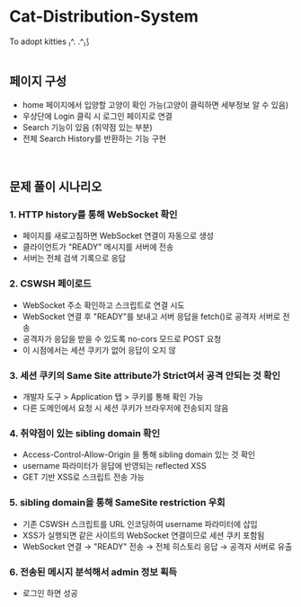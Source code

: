 # Cat-Distribution-System
To adopt kitties ₍^. .^₎⟆
<br><br>

## 페이지 구성
- home 페이지에서 입양할 고양이 확인 가능(고양이 클릭하면 세부정보 알 수 있음)
- 우상단에 Login 클릭 시 로그인 페이지로 연결
- Search 기능이 있음 (취약점 있는 부분)
- 전체 Search History를 반환하는 기능 구현
<br>

## 문제 풀이 시나리오
### 1. HTTP history를 통해 WebSocket 확인
- 페이지를 새로고침하면 WebSocket 연결이 자동으로 생성
- 클라이언트가 "READY" 메시지를 서버에 전송
- 서버는 전체 검색 기록으로 응답
### 2. CSWSH 페이로드
- WebSocket 주소 확인하고 스크립트로 연결 시도
- WebSocket 연결 후 "READY"를 보내고 서버 응답을 fetch()로 공격자 서버로 전송
- 공격자가 응답을 받을 수 있도록 no-cors 모드로 POST 요청
- 이 시점에서는 세션 쿠키가 없어 응답이 오지 않
### 3. 세션 쿠키의 Same Site attribute가 Strict여서 공격 안되는 것 확인 
- 개발자 도구 > Application 탭 > 쿠키를 통해 확인 가능
- 다른 도메인에서 요청 시 세션 쿠키가 브라우저에 전송되지 않음 
### 4. 취약점이 있는 sibling domain 확인
- Access-Control-Allow-Origin 을 통해 sibling domain 있는 것 확인 
- username 파라미터가 응답에 반영되는 reflected XSS
- GET 기반 XSS로 스크립트 전송 가능
### 5. sibling domain을 통해 SameSite restriction 우회
- 기존 CSWSH 스크립트를 URL 인코딩하여 username 파라미터에 삽입
- XSS가 실행되면 같은 사이트의 WebSocket 연결이므로 세션 쿠키 포함됨
- WebSocket 연결 → "READY" 전송 → 전체 히스토리 응답 → 공격자 서버로 유출
### 6. 전송된 메시지 분석해서 admin 정보 획득
- 로그인 하면 성공
